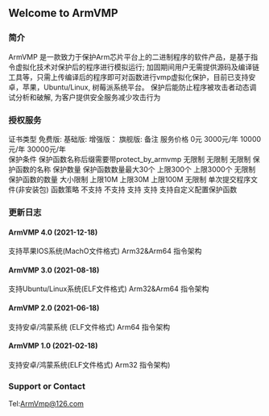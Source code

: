 ## Welcome to ArmVMP

### 简介
   ArmVMP 是一款致力于保护Arm芯片平台上的二进制程序的软件产品，是基于指令虚拟化技术对保护后的程序进行模拟运行;
加固期间用户无需提供源码及编译链工具等，只需上传编译后的程序即可对函数进行vmp虚拟化保护，目前已支持安卓，苹果，Ubuntu/Linux, 树莓派系统平台。
保护后能防止程序被攻击者动态调试分析和破解, 为客户提供安全服务减少攻击行为

### 授权服务
证书类型           免费版:                                 基础版:                  增强版：                旗舰版:           备注
服务价格           0元                                    3000元/年               10000元/年              30000元/年       
保护条件           保护函数名称后缀需要带protect_by_armvmp   无限制                   无限制                  无限制            保护函数的名称
保护数量           保护函数数量最大30个                     上限300个                上限3000个              无限制            保护函数的数量
大小限制           上限10M                                上限30M                 上限100M                无限制            单次提交程序文件(非安装包)
函数策略           不支持                                 不支持                   支持                    支持             支持自定义配置保护函数


### 更新日志
#### ArmVMP 4.0 (2021-12-18)
支持苹果IOS系统(MachO文件格式) Arm32&Arm64 指令架构

#### ArmVMP 3.0 (2021-08-18)
支持Ubuntu/Linux系统(ELF文件格式) Arm32&Arm64 指令架构

#### ArmVMP 2.0 (2021-06-18)
支持安卓/鸿蒙系统 (ELF文件格式) Arm64 指令架构

#### ArmVMP 1.0 (2021-02-18)
支持安卓/鸿蒙系统(ELF文件格式) Arm32 指令架构)



### Support or Contact

Tel:ArmVmp@126.com
